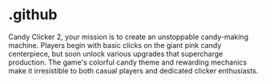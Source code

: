 # .github
Candy Clicker 2, your mission is to create an unstoppable candy-making machine. Players begin with basic clicks on the giant pink candy centerpiece, but soon unlock various upgrades that supercharge production. The game's colorful candy theme and rewarding mechanics make it irresistible to both casual players and dedicated clicker enthusiasts.
